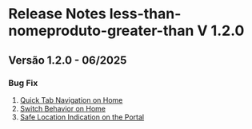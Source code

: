 # Release Notes less-than-nomeproduto-greater-than V 1.2.0

## **Versão 1.2.0 - 06/2025**


### **Bug Fix**

1. [Quick Tab Navigation on Home](Quick-Tab-Navigation-On-Home.md)
2. [Switch Behavior on Home](Switch-Behavior-On-Home.md)
3. [Safe Location Indication on the Portal](Safe-Location-Indication-On-The-Portal.md)
